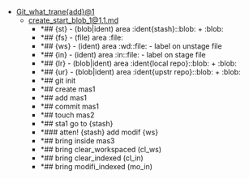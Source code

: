 - <a href = "F:\Node_projects\Node_Way\NBase\_Md\_Index\_Git.old\content\Docs\C_Program_Files_Git_mingw64_share_doc_git-doc\Point_learn\git-doc_converted\.git-add.html.dir\_blobs_to_traine\Git_what_trane{add}@1\cat.Git_what_trane{add}@1\dir.Git_what_trane{add}@1.md">Git_what_trane{add}@1</a>
    - <a href = "F:\Node_projects\Node_Way\NBase\_Md\_Index\_Git.old\content\Docs\C_Program_Files_Git_mingw64_share_doc_git-doc\Point_learn\git-doc_converted\.git-add.html.dir\_blobs_to_traine\Git_what_trane{add}@1\create_start_blob_1@1.1.md">create_start_blob_1@1.1.md</a>
        - *## {st} - (blob|ident) area :ident{stash}::blob: + :blob:
        - *## {fs} - (file) area :file:
        - *## {ws} - (ident) area :wd::file: - label on unstage file 
        - *## {in} - (ident) area :in::file: - label on stage file
        - *## {lr} - (blob|ident) area :ident{local repo}::blob: + :blob:
        - *## {ur} - (blob|ident) area :ident{upstr repo}::blob: + :blob:
        - *## git init
        - *## create mas1
        - *##  add mas1
        - *## commit mas1
        - *## touch mas2
        - *## sta1 go to {stash}
        - *### atten! {stash} add modif {ws}
        - *## bring inside mas3   
        - *## bring clear_workspaced (cl_ws)
        - *## bring clear_indexed (cl_in)
        - *## bring modifi_indexed (mo_in)
